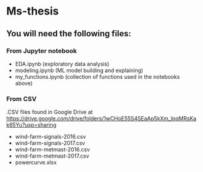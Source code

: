 # Ms-thesis

## You will need the following files:

### From Jupyter notebook
* EDA.ipynb (exploratory data analysis)
* modeling.ipynb (ML model building and explaining)
* my_functions.ipynb (collection of functions used in the notebooks above)

### From CSV
.CSV files found in Google Drive at https://drive.google.com/drive/folders/1wCHoE55S4SEaAp5kXm_lpqMRsKak65Yu?usp=sharing
* wind-farm-signals-2016.csv
* wind-farm-signals-2017.csv
* wind-farm-metmast-2016.csv
* wind-farm-metmast-2017.csv
* powercurve.xlsx

